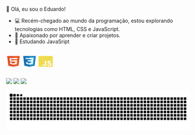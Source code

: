 👋 Olá, eu sou o Eduardo!

- 💻 Recém-chegado ao mundo da programação, estou explorando tecnologias como HTML, CSS e JavaScript.
- 🚀 Apaixonado por aprender e criar projetos.
- 🌱 Estudando JavaSript
  
<div style="display: inline_block"><br>
  <img align="center" alt="Rafa-HTML" height="30" width="40" src="https://raw.githubusercontent.com/devicons/devicon/master/icons/html5/html5-original.svg">
  <img align="center" alt="Rafa-CSS" height="30" width="40" src="https://raw.githubusercontent.com/devicons/devicon/master/icons/css3/css3-original.svg">
  <img align="center" alt="Rafa-Js" height="30" width="40" src="https://raw.githubusercontent.com/devicons/devicon/master/icons/javascript/javascript-plain.svg">
</div><br>

 <a href="https://instagram.com/_edu4rdo_g_" target="_blank"><img src="https://img.shields.io/badge/-Instagram-%23E4405F?style=for-the-badge&logo=instagram&logoColor=white" target="_blank"></a>
 <a href="https://www.linkedin.com/in/eduardo-gomes-0857a7259/" target="_blank"><img src="https://img.shields.io/badge/-LinkedIn-%230077B5?style=for-the-badge&logo=linkedin&logoColor=white" target="_blank"></a> 
 <a href = "mailto:eduardoogomess211@gmail.com"><img src="https://img.shields.io/badge/-Gmail-%23333?style=for-the-badge&logo=gmail&logoColor=white" target="_blank"></a>


<picture align="center">
  <source media="(prefers-color-scheme: dark)" srcset="https://raw.githubusercontent.com/Edgss/Edgss/output/github-contribution-grid-snake-dark.svg">
  <source media="(prefers-color-scheme: light)" srcset="https://raw.githubusercontent.com/Edgss/Edgss/output/github-contribution-grid-snake-dark.svg">
  <img align="center" alt="github contribution grid snake animation" src="https://raw.githubusercontent.com/Edgss/Edgss/output/github-contribution-grid-snake.svg">
</picture>

